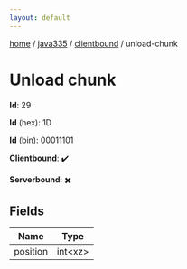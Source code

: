 ```yaml
---
layout: default
---
```


[home](/)  /  [java335](/protocol/java335)  /  [clientbound](/protocol/java335/clientbound)  /  unload-chunk

# Unload chunk

**Id**: 29

**Id** (hex): 1D

**Id** (bin): 00011101

**Clientbound**: ✔️

**Serverbound**: ✖️

## Fields

Name | Type
---|---
position | int&lt;xz&gt;

